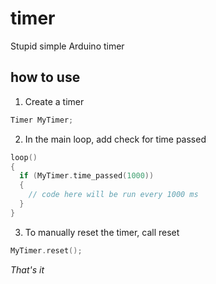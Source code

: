 # timer
Stupid simple Arduino timer

## how to use
1. Create a timer
```c++
Timer MyTimer;
```

2. In the main loop, add check for time passed
```c++
loop()
{
  if (MyTimer.time_passed(1000))
  {
    // code here will be run every 1000 ms
  }
}
```

3. To manually reset the timer, call reset
```c++
MyTimer.reset();
```

*That's it*
